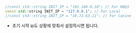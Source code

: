 
```cpp
//const std::string INIT_IP = "192.168.0.10"; // For RBQ3
const std::string INIT_IP = "127.0.0.1"; // For Local
//const std::string INIT_IP = "10.72.63.11"; // For Canine
```

- 초기 시작 ip도 상황에 맞춰서 설정하시면 됩니다.

